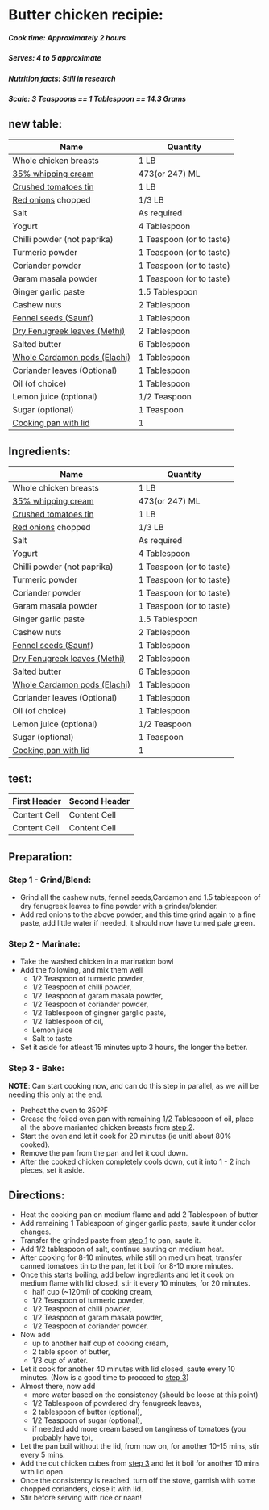 # Butter chicken recipie:

##### Cook time: Approximately 2 hours
##### Serves: 4 to 5 approximate
##### Nutrition facts: Still in research
##### Scale:  3 Teaspoons	 == 1 Tablespoon	== 14.3 Grams

## new table:
<table>
<thead>
<tr>
<th>Name</th>
<th>Quantity</th>
</tr>
</thead>
<tbody>
<tr>
<td>Whole chicken breasts</td>
<td>1 LB</td>
</tr>
<tr>
<td><a href="https://www.loblaws.ca/Food/Dairy-and-Eggs/Milk-%26-Cream/Heavy-Cream/Whipping-Cream/p/20773847_EA" rel="nofollow">35% whipping cream</a></td>
<td>473(or 247) ML</td>
</tr>
<tr>
<td><a href="https://images-na.ssl-images-amazon.com/images/I/513LIh1OlAL.jpg" rel="nofollow">Crushed tomatoes tin</a></td>
<td>1 LB</td>
</tr>
<tr>
<td><a href="https://images-na.ssl-images-amazon.com/images/I/81UeYuulNjL._SX522_.jpg" rel="nofollow">Red onions</a> chopped</td>
<td>1/3 LB</td>
</tr>
<tr>
<td>Salt</td>
<td>As required</td>
</tr>
<tr>
<td>Yogurt</td>
<td>4 Tablespoon</td>
</tr>
<tr>
<td>Chilli powder (not paprika)</td>
<td>1 Teaspoon (or to taste)</td>
</tr>
<tr>
<td>Turmeric powder</td>
<td>1 Teaspoon (or to taste)</td>
</tr>
<tr>
<td>Coriander powder</td>
<td>1 Teaspoon (or to taste)</td>
</tr>
<tr>
<td>Garam masala powder</td>
<td>1 Teaspoon (or to taste)</td>
</tr>
<tr>
<td>Ginger garlic paste</td>
<td>1.5 Tablespoon</td>
</tr>
<tr>
<td>Cashew nuts</td>
<td>2 Tablespoon</td>
</tr>
<tr>
<td><a href="https://images-na.ssl-images-amazon.com/images/I/91CYy7z26GL._SY679_.jpg" rel="nofollow">Fennel seeds	(Saunf)</a></td>
<td>1 Tablespoon</td>
</tr>
<tr>
<td><a href="https://www.amazon.ca/Jalpur-Dried-Fenugreek-Leaves-50g/dp/B00PWEZUKE" rel="nofollow">Dry Fenugreek leaves (Methi)</a></td>
<td>2 Tablespoon</td>
</tr>
<tr>
<td>Salted butter</td>
<td>6 Tablespoon</td>
</tr>
<tr>
<td><a href="https://static.thespicehouse.com/images/file/281/large_square_Green_Cardamom__Whole_Fancy_Pods__close.jpg" rel="nofollow"> Whole Cardamon pods (Elachi)</a></td>
<td>1 Tablespoon</td>
</tr>
<tr>
<td>Coriander leaves (Optional)</td>
<td>1 Tablespoon</td>
</tr>
<tr>
<td>Oil (of choice)</td>
<td>1 Tablespoon</td>
</tr>
<tr>
<td>Lemon juice (optional)</td>
<td>1/2 Teaspoon</td>
</tr>
<tr>
<td>Sugar (optional)</td>
<td>1 Teaspoon</td>
</tr>
<tr>
<td><a href="https://uae.souq.com/ae-en/galaxy-non-stick-cooking-pot-30cms-23062035/i/" rel="nofollow">Cooking pan with lid</a></td>
<td>1</td>
</tr>
</tbody>
</table>


## Ingredients:
| Name  | Quantity |
| ------------- | ------------- |
|Whole chicken breasts  | 1 LB |
[35% whipping cream](https://www.loblaws.ca/Food/Dairy-and-Eggs/Milk-%26-Cream/Heavy-Cream/Whipping-Cream/p/20773847_EA)  | 473(or 247) ML
[Crushed tomatoes tin](https://images-na.ssl-images-amazon.com/images/I/513LIh1OlAL.jpg)| 1 LB
[Red onions](https://images-na.ssl-images-amazon.com/images/I/81UeYuulNjL._SX522_.jpg) chopped | 1/3 LB
Salt | As required
Yogurt | 4 Tablespoon
Chilli powder (not paprika)| 1 Teaspoon (or to taste)
Turmeric powder| 1 Teaspoon (or to taste)
Coriander powder | 1 Teaspoon (or to taste)
Garam masala powder | 1 Teaspoon (or to taste)
Ginger garlic paste| 1.5 Tablespoon
Cashew nuts | 2 Tablespoon
[Fennel seeds	(Saunf)](https://images-na.ssl-images-amazon.com/images/I/91CYy7z26GL._SY679_.jpg)| 1 Tablespoon
[Dry Fenugreek leaves (Methi)](https://www.amazon.ca/Jalpur-Dried-Fenugreek-Leaves-50g/dp/B00PWEZUKE)| 2 Tablespoon
Salted butter | 6 Tablespoon
[ Whole Cardamon pods (Elachi)](https://static.thespicehouse.com/images/file/281/large_square_Green_Cardamom__Whole_Fancy_Pods__close.jpg) | 1 Tablespoon
Coriander leaves (Optional) | 1 Tablespoon
Oil (of choice) | 1 Tablespoon
Lemon juice (optional) | 1/2 Teaspoon
Sugar (optional) | 1 Teaspoon
[Cooking pan with lid](https://uae.souq.com/ae-en/galaxy-non-stick-cooking-pot-30cms-23062035/i/) | 1
 
## test:
| First Header  | Second Header |
| ------------- | ------------- |
| Content Cell  | Content Cell  |
| Content Cell  | Content Cell  |

## Preparation:
### <a name="step-1"></a> Step 1 - Grind/Blend: 
* Grind all the cashew nuts, fennel seeds,Cardamon and 1.5 tablespoon of dry fenugreek leaves to fine powder with a grinder/blender.
* Add red onions to the above powder, and this time grind again to a fine paste, add little water if needed, it should now have turned pale green.

### <a name="step-2"></a> Step 2 - Marinate:
* Take the washed chicken in a marination bowl
* Add the following, and mix them well
	* 1/2 Teaspoon of turmeric powder, 
	* 1/2 Teaspoon of chilli powder, 
	* 1/2 Teaspoon of garam masala powder, 
	* 1/2 Teaspoon  of coriander powder, 
	* 1/2 Tablespoon of gingner garglic paste,
	* 1/2 Tablespoon of oil, 
	* Lemon juice
	* Salt to taste
* Set it aside for atleast 15 minutes upto 3 hours, the longer the better.

### <a name="step-3"></a> Step 3 - Bake:
**NOTE**: Can start cooking now, and can do this step in parallel, as we will be needing this only at the end.

* Preheat the oven to 350ºF
* Grease the foiled oven pan with remaining 1/2 Tablespoon of oil, place all the above marianted chicken breasts from [step 2](#step-2).
* Start the oven and let it cook for 20 minutes (ie unitl about 80% cooked).
* Remove the pan from the pan and let it cool down.
* After the cooked chicken completely cools down, cut it into 1 - 2 inch pieces, set it aside. 

## Directions:
* Heat the cooking pan on medium flame and add 2 Tablespoon of butter
* Add remaining 1 Tablespoon of ginger garlic paste, saute it under color changes.
* Transfer the grinded paste from [step 1](#step-1) to pan, saute it. 
* Add 1/2 tablespoon of salt, continue sauting on medium heat.
* After cooking for 8-10 minutes, while still on medium heat, transfer canned tomatoes tin to the pan, let it boil for 8-10 more minutes.
* Once this starts boiling, add below ingrediants and let it cook on medium flame with lid closed, stir it every 10 minutes, for 20 minutes.
	* half cup (~120ml) of cooking cream,
	* 1/2 Teaspoon of turmeric powder, 
	* 1/2 Teaspoon of chilli powder, 
	* 1/2 Teaspoon of garam masala powder, 
	* 1/2 Teaspoon  of coriander powder.
* Now add 
	* up to another half cup of cooking cream, 
	* 2 table spoon of butter, 
	* 1/3 cup of water.
* Let it cook for another 40 minutes with lid closed, saute every 10 minutes. (Now is a good time to procced to [step 3](#step-3))
* Almost there, now add 
	* more water based on the consistency (should be loose at this point)
	* 1/2 Tablespoon of powdered dry fenugreek leaves,
	* 2 tablespoon of butter (optional),
	* 1/2 Teaspoon of sugar (optional),  
	* if needed add more cream based on tanginess of tomatoes (you probably have to), 
* Let the pan boil without the lid, from now on, for another 10-15 mins, stir every 5 mins.
* Add the cut chicken cubes from [step 3](#step-3) and let it boil for another 10 mins with lid open.
* Once the consistency is reached, turn off the stove, garnish with some chopped corianders, close it with lid.
* Stir before serving with rice or naan!
